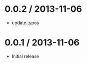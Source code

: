 
0.0.2 / 2013-11-06
==================

  * update typos

0.0.1 / 2013-11-06
==================

  * Initial release
